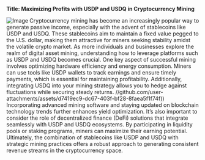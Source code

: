 **Title: Maximizing Profits with USDP and USDQ in Cryptocurrency Mining**

![Image](https://github.com/user-attachments/assets/d7419ec9-dc67-403f-bf28-8faea5f1f74f)
Cryptocurrency mining has become an increasingly popular way to generate passive income, especially with the advent of stablecoins like USDP and USDQ. These stablecoins aim to maintain a fixed value pegged to the U.S. dollar, making them attractive for miners seeking stability amidst the volatile crypto market. As more individuals and businesses explore the realm of digital asset mining, understanding how to leverage platforms such as USDP and USDQ becomes crucial.
One key aspect of successful mining involves optimizing hardware efficiency and energy consumption. Miners can use tools like USDP wallets to track earnings and ensure timely payments, which is essential for maintaining profitability. Additionally, integrating USDQ into your mining strategy allows you to hedge against fluctuations while securing steady returns. 
 //github.com/user-attachments/assets/d7419ec9-dc67-403f-bf28-8faea5f1f74f))
Incorporating advanced mining software and staying updated on blockchain technology trends further enhances yield optimization. It’s also important to consider the role of decentralized finance (DeFi) solutions that integrate seamlessly with USDP and USDQ ecosystems. By participating in liquidity pools or staking programs, miners can maximize their earning potential.
Ultimately, the combination of stablecoins like USDP and USDQ with strategic mining practices offers a robust approach to generating consistent revenue streams in the cryptocurrency space.
